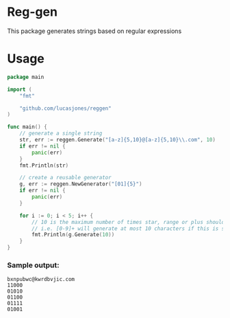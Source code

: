 Reg-gen
=======

This package generates strings based on regular expressions

Usage
=====

```go
package main

import (
	"fmt"

	"github.com/lucasjones/reggen"
)

func main() {
	// generate a single string
	str, err := reggen.Generate("[a-z]{5,10}@[a-z]{5,10}\\.com", 10)
	if err != nil {
		panic(err)
	}
	fmt.Println(str)

	// create a reusable generator
	g, err := reggen.NewGenerator("[01]{5}")
	if err != nil {
		panic(err)
	}

	for i := 0; i < 5; i++ {
		// 10 is the maximum number of times star, range or plus should repeat
		// i.e. [0-9]+ will generate at most 10 characters if this is set to 10
		fmt.Println(g.Generate(10))
	}
}
```

### Sample output:

```
bxnpubwc@kwrdbvjic.com
11000
01010
01100
01111
01001
```
